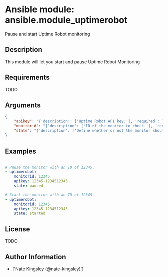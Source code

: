 # Ansible module: ansible.module_uptimerobot


Pause and start Uptime Robot monitoring

## Description

This module will let you start and pause Uptime Robot Monitoring

## Requirements

TODO

## Arguments

``` json
{
    "apikey": "{'description': ['Uptime Robot API key.'], 'required': True}",
    "monitorid": "{'description': ['ID of the monitor to check.'], 'required': True}",
    "state": "{'description': ['Define whether or not the monitor should be running or paused.'], 'required': True, 'choices': ['started', 'paused']}",
}
```

## Examples


``` yaml

# Pause the monitor with an ID of 12345.
- uptimerobot:
    monitorid: 12345
    apikey: 12345-1234512345
    state: paused

# Start the monitor with an ID of 12345.
- uptimerobot:
    monitorid: 12345
    apikey: 12345-1234512345
    state: started

```

## License

TODO

## Author Information
  - ['Nate Kingsley (@nate-kingsley)']
